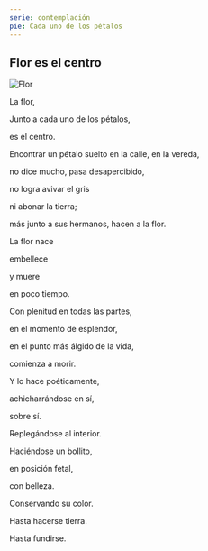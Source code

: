 ```yaml
---
serie: contemplación
pie: Cada uno de los pétalos
---
```


## Flor es el centro


![Flor](/foto/IMG_20200215_091106.webp)


La flor,

Junto a cada uno de los pétalos,

es el centro.



Encontrar un pétalo suelto en la calle, en la vereda,

no dice mucho, pasa desapercibido,

no logra avivar el gris

ni abonar la tierra;

más junto a sus hermanos, hacen a la flor.



La flor nace

embellece

y muere

en poco tiempo.

Con plenitud en todas las partes,

en el momento de esplendor,

en el punto más álgido de la vida,

comienza a morir.

Y lo hace poéticamente,

achicharrándose en sí,

sobre sí.

Replegándose al interior.

Haciéndose un bollito,

en posición fetal,

con belleza.

Conservando su color.

Hasta hacerse tierra.

Hasta fundirse.
